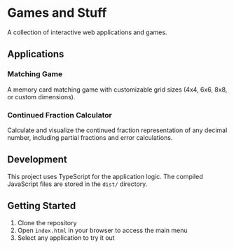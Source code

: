 # Games and Stuff

A collection of interactive web applications and games.

## Applications

### Matching Game
A memory card matching game with customizable grid sizes (4x4, 6x6, 8x8, or custom dimensions).

### Continued Fraction Calculator
Calculate and visualize the continued fraction representation of any decimal number, including partial fractions and error calculations.

## Development

This project uses TypeScript for the application logic. The compiled JavaScript files are stored in the `dist/` directory.

## Getting Started

1. Clone the repository
2. Open `index.html` in your browser to access the main menu
3. Select any application to try it out